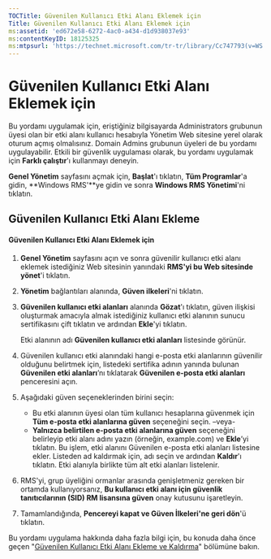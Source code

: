 ```yaml
---
TOCTitle: Güvenilen Kullanıcı Etki Alanı Eklemek için
Title: Güvenilen Kullanıcı Etki Alanı Eklemek için
ms:assetid: 'ed672e58-6272-4ac0-a434-d1d938037e93'
ms:contentKeyID: 18125325
ms:mtpsurl: 'https://technet.microsoft.com/tr-tr/library/Cc747793(v=WS.10)'
---
```


Güvenilen Kullanıcı Etki Alanı Eklemek için
===========================================

Bu yordamı uygulamak için, eriştiğiniz bilgisayarda Administrators grubunun üyesi olan bir etki alanı kullanıcı hesabıyla Yönetim Web sitesine yerel olarak oturum açmış olmalısınız. Domain Admins grubunun üyeleri de bu yordamı uygulayabilir. Etkili bir güvenlik uygulaması olarak, bu yordamı uygulamak için **Farklı çalıştır**'ı kullanmayı deneyin.

**Genel Yönetim** sayfasını açmak için, **Başlat**'ı tıklatın, **Tüm Programlar**'a gidin, **Windows RMS'**ye gidin ve sonra **Windows RMS Yönetimi**'ni tıklatın.

Güvenilen Kullanıcı Etki Alanı Ekleme
-------------------------------------

#### Güvenilen Kullanıcı Etki Alanı Eklemek için

1.  **Genel Yönetim** sayfasını açın ve sonra güvenilir kullanıcı etki alanı eklemek istediğiniz Web sitesinin yanındaki **RMS'yi bu Web sitesinde yönet**'i tıklatın.

2.  **Yönetim** bağlantıları alanında, **Güven ilkeleri**'ni tıklatın.

3.  **Güvenilen kullanıcı etki alanları** alanında **Gözat**'ı tıklatın, güven ilişkisi oluşturmak amacıyla almak istediğiniz kullanıcı etki alanının sunucu sertifikasını çift tıklatın ve ardından **Ekle**'yi tıklatın.

    Etki alanının adı **Güvenilen kullanıcı etki alanları** listesinde görünür.

4.  Güvenilen kullanıcı etki alanındaki hangi e-posta etki alanlarının güvenilir olduğunu belirtmek için, listedeki sertifika adının yanında bulunan **Güvenilen etki alanları**’nı tıklatarak **Güvenilen e-posta etki alanları** penceresini açın.

5.  Aşağıdaki güven seçeneklerinden birini seçin:

    -   Bu etki alanının üyesi olan tüm kullanıcı hesaplarına güvenmek için **Tüm e-posta etki alanlarına güven** seçeneğini seçin.
        –veya-
    -   **Yalnızca belirtilen e-posta etki alanlarına güven** seçeneğini belirleyip etki alanı adını yazın (örneğin, example.com) ve **Ekle**’yi tıklatın. Bu işlem, etki alanını Güvenilen e-posta etki alanları listesine ekler. Listeden ad kaldırmak için, adı seçin ve ardından **Kaldır**'ı tıklatın. Etki alanıyla birlikte tüm alt etki alanları listelenir.

6.  RMS'yi, grup üyeliğini ormanlar arasında genişletmeniz gereken bir ortamda kullanıyorsanız, **Bu kullanıcı etki alanı için güvenlik tanıtıcılarının (SID) RM lisansına güven** onay kutusunu işaretleyin.

7.  Tamamlandığında, **Pencereyi kapat ve Güven İlkeleri'ne geri dön**'ü tıklatın.

Bu yordamı uygulama hakkında daha fazla bilgi için, bu konuda daha önce geçen "[Güvenilen Kullanıcı Etki Alanı Ekleme ve Kaldırma](https://technet.microsoft.com/7c440b15-01c4-49f1-b43c-00f67f3388c1)" bölümüne bakın.
